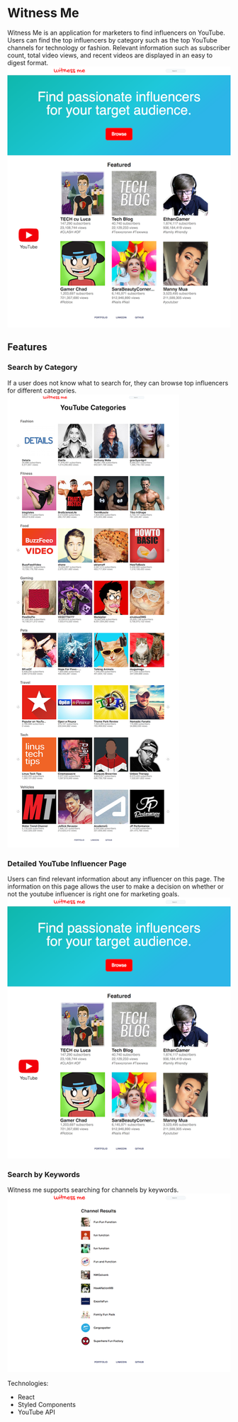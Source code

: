 # Witness Me
Witness Me is an application for marketers to find influencers on YouTube. Users can find the top influencers by category
such as the top YouTube channels for technology or fashion. Relevant information such as subscriber count, total video views,
and recent videos are displayed in an easy to digest format.
![Landing](https://github.com/kingsleyliao/witnessme/blob/master/src/assets/images/LandingPage.png)

## Features
### Search by Category
If a user does not know what to search for, they can browse top influencers for different categories.
![Categories](https://github.com/kingsleyliao/witnessme/blob/master/src/assets/images/Categories.png)

### Detailed YouTube Influencer Page
Users can find relevant information about any influencer on this page. The information on this page allows
the user to make a decision on whether or not the youtube influencer is right one for marketing goals.
![Detailed Page](https://github.com/kingsleyliao/witnessme/blob/master/src/assets/images/LandingPage.png)

### Search by Keywords
Witness me supports searching for channels by keywords.
![Search](https://github.com/kingsleyliao/witnessme/blob/master/src/assets/images/Search.png)

Technologies:
- React
- Styled Components
- YouTube API
